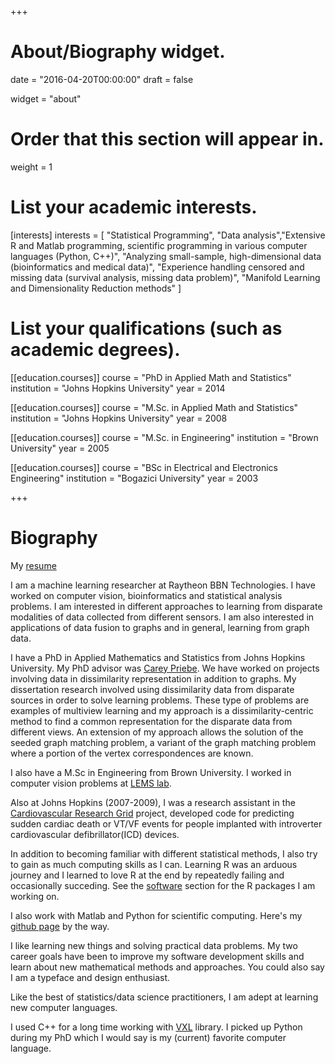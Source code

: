 +++

# About/Biography widget.

date = "2016-04-20T00:00:00"
draft = false

widget = "about"

# Order that this section will appear in.
weight = 1

# List your academic interests.
  [interests]
  interests = [ "Statistical Programming", "Data analysis","Extensive R and Matlab programming, scientific programming in various computer languages (Python, C++)", "Analyzing small-sample, high-dimensional data (bioinformatics and medical data)",
  "Experience handling censored and missing data (survival analysis, missing data problem)",
      "Manifold Learning and Dimensionality Reduction methods"
               ]

# List your qualifications (such as academic degrees).
[[education.courses]]
  course = "PhD in Applied Math and Statistics"
  institution = "Johns Hopkins University"
  year = 2014

[[education.courses]]
  course = "M.Sc. in Applied Math and Statistics"
  institution = "Johns Hopkins University"
  year = 2008

[[education.courses]]
  course = "M.Sc. in Engineering"
  institution = "Brown University"
  year = 2005

[[education.courses]]
  course = "BSc in Electrical and Electronics Engineering"
  institution = "Bogazici University"
  year = 2003

+++

# Biography

My [resume](/resume.pdf)

I am a machine learning researcher at Raytheon BBN Technologies. I have worked on computer vision, bioinformatics and statistical analysis problems. I am interested in different approaches to learning from disparate modalities of  data collected from different sensors. I am also interested in applications of data fusion  to graphs and in general, learning from graph data.

I have a PhD in Applied Mathematics and Statistics from Johns Hopkins University. My PhD advisor was [Carey Priebe](http://www.ams.jhu.edu/~priebe/). We have worked on projects involving data in dissimilarity representation in addition to graphs. My dissertation research involved using dissimilarity data from disparate sources in order to solve learning problems. These type of problems are examples of multiview learning and my approach is a dissimilarity-centric method to find a common representation for the disparate data from different views. An extension of my approach allows the solution of the seeded graph matching problem, a variant of the graph matching problem where a portion of the vertex correspondences are known.

I also have a M.Sc in Engineering from Brown University. I worked in computer vision problems at [LEMS lab](http://vision.lems.brown.edu/).

Also at Johns Hopkins (2007-2009), I was a research assistant in the [Cardiovascular Research Grid](http://www.cvrgrid.org/) project, developed code for predicting sudden cardiac death or VT/VF events for people implanted with introverter cardiovascular defibrillator(ICD) devices.

In addition to becoming familiar with different statistical methods, I also try to gain as much computing skills as I can. Learning R was an arduous journey and I learned to love R at the end by repeatedly failing and occasionally succeding. See the [software](#software) section for the R packages I am working on.

I also work with Matlab and Python for scientific computing. Here's my [github page](https://github.com/adalisan/) by the way.

I like learning new things and solving practical data problems. My two career goals have been to improve my software development skills and learn about new mathematical methods and approaches. You could also say I am a typeface and design enthusiast.

Like the best of statistics/data science practitioners, I am adept at learning new computer languages.

I used  C++  for a long time working with [VXL](https://github.com/vxl/vxl) library. I picked up Python during my PhD which I would say is my (current) favorite computer language.

